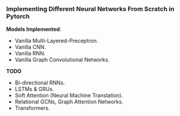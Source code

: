 ### Implementing Different Neural Networks From Scratch in Pytorch
**Models Implemented**:
- Vanilla Multi-Layered-Preceptron.
- Vanilla CNN.
- Vanilla RNN.
- Vanilla Graph Convolutional Networks.

**TODO**
- Bi-directional RNNs.
- LSTMs & GRUs.
- Soft Attention (Neural Machine Translation).
- Relational GCNs, Graph Attention Networks.
- Transformers.